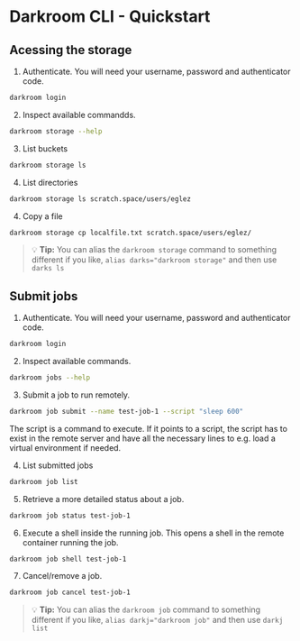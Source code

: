 # Darkroom CLI - Quickstart

## Acessing the storage

1. Authenticate. You will need your username, password and authenticator code.

```bash
darkroom login
```

2. Inspect available commandds.

```bash
darkroom storage --help
```

3. List buckets

```bash
darkroom storage ls
```

4. List directories

```bash
darkroom storage ls scratch.space/users/eglez
```

4. Copy a file

```bash
darkroom storage cp localfile.txt scratch.space/users/eglez/
```

> 💡 **Tip:** You can alias the `darkroom storage` command to something different if you like, `alias darks="darkroom storage"` and then use `darks ls`

## Submit jobs

1. Authenticate. You will need your username, password and authenticator code.

```bash
darkroom login
```

2. Inspect available commands.

```bash
darkroom jobs --help
```

3. Submit a job to run remotely.

```bash
darkroom job submit --name test-job-1 --script "sleep 600"
```

The script is a command to execute. If it points to a script, the script has to exist in the remote server and have all the necessary lines to e.g. load a virtual environment if needed.

4. List submitted jobs

```bash
darkroom job list
```

5. Retrieve a more detailed status about a job.

```bash
darkroom job status test-job-1
```

6. Execute a shell inside the running job. This opens a shell in the remote container running the job.

```bash
darkroom job shell test-job-1
```

7. Cancel/remove a job.

```bash
darkroom job cancel test-job-1
```

> 💡 **Tip:** You can alias the `darkroom job` command to something different if you like, `alias darkj="darkroom job"` and then use `darkj list`